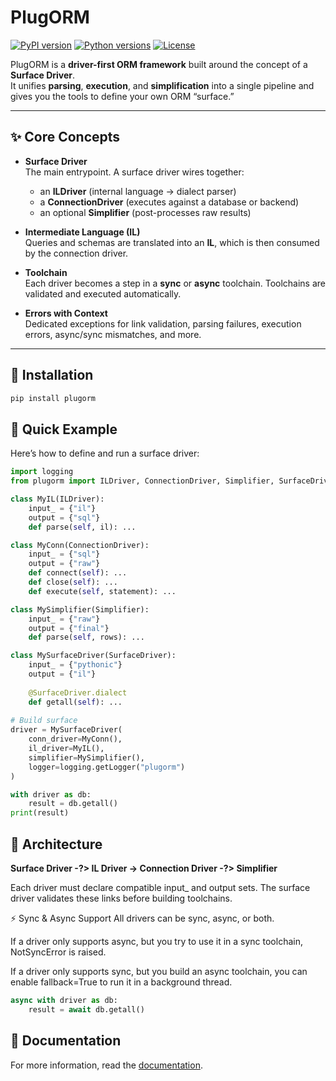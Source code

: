 # PlugORM

[![PyPI version](https://img.shields.io/pypi/v/plugorm.svg)](https://pypi.org/project/plugorm/)
[![Python versions](https://img.shields.io/pypi/pyversions/plugorm.svg)](https://pypi.org/project/plugorm/)
[![License](https://img.shields.io/pypi/l/plugorm.svg)](https://github.com/yourname/plugorm/blob/main/LICENSE)

PlugORM is a **driver-first ORM framework** built around the concept of a **Surface Driver**.  
It unifies **parsing**, **execution**, and **simplification** into a single pipeline and gives you the tools to define your own ORM “surface.”

---

## ✨ Core Concepts

- **Surface Driver**  
  The main entrypoint. A surface driver wires together:
  - an **ILDriver** (internal language → dialect parser)
  - a **ConnectionDriver** (executes against a database or backend)
  - an optional **Simplifier** (post-processes raw results)

- **Intermediate Language (IL)**  
  Queries and schemas are translated into an **IL**, which is then consumed by the connection driver.

- **Toolchain**  
  Each driver becomes a step in a **sync** or **async** toolchain. Toolchains are validated and executed automatically.

- **Errors with Context**  
  Dedicated exceptions for link validation, parsing failures, execution errors, async/sync mismatches, and more.

--- 

## 🚀 Installation

```bash
pip install plugorm
```

## 🔧 Quick Example
Here’s how to define and run a surface driver:

```python
import logging
from plugorm import ILDriver, ConnectionDriver, Simplifier, SurfaceDriver

class MyIL(ILDriver):
    input_ = {"il"}
    output = {"sql"}
    def parse(self, il): ...

class MyConn(ConnectionDriver):
    input_ = {"sql"}
    output = {"raw"}
    def connect(self): ...
    def close(self): ...
    def execute(self, statement): ...

class MySimplifier(Simplifier):
    input_ = {"raw"}
    output = {"final"}
    def parse(self, rows): ...

class MySurfaceDriver(SurfaceDriver):
    input_ = {"pythonic"}
    output = {"il"}
    
    @SurfaceDriver.dialect
    def getall(self): ...
    
# Build surface
driver = MySurfaceDriver(
    conn_driver=MyConn(),
    il_driver=MyIL(),
    simplifier=MySimplifier(),
    logger=logging.getLogger("plugorm")
)

with driver as db:
    result = db.getall()
print(result)
```

## 🧩 Architecture

**Surface Driver -?> IL Driver -> Connection Driver -?> Simplifier**

Each driver must declare compatible input_ and output sets.
The surface driver validates these links before building toolchains.

⚡ Sync & Async Support
All drivers can be sync, async, or both.

If a driver only supports async, but you try to use it in a sync toolchain, NotSyncError is raised.

If a driver only supports sync, but you build an async toolchain, you can enable fallback=True to run it in a background thread.

```python
async with driver as db:
    result = await db.getall()
```

## 📃 Documentation

For more information, read the [documentation](https://plugorm.readthedocs.io/).